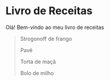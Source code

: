 # Livro de Receitas

Olá! Bem-vindo ao meu livro de receitas

> Strogonoff de frango
>
> Pavê
>
> Torta de maçã
>
> Bolo de milho

